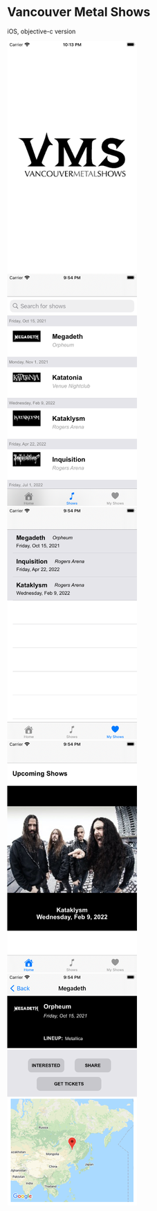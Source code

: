 # Vancouver Metal Shows
iOS, objective-c version


<img src="splash.png" width="300">

<img src="shows.png" width="300">

<img src="favs.png" width="300">

<img src="upcoming.png" width="300">

<img src="detail.png" width="300">
